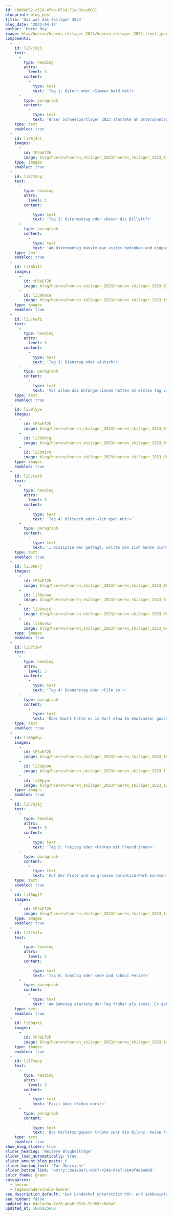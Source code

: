 ```yaml
---
id: c0d8eb52-c519-47de-8724-71ec82ce6681
blueprint: blog_post
title: 'Das war das Skilager 2023'
blog_date: '2023-04-17'
author: 'Meret Rey'
image: blog/hoeren/hoeren_skilager_2023/hoeren_skilager_2023_front.jpeg
components:
  -
    id: li37j6j5
    text:
      -
        type: heading
        attrs:
          level: 3
        content:
          -
            type: text
            text: 'Tag 1: Ostern oder «Simmer bald det?»'
      -
        type: paragraph
        content:
          -
            type: text
            text: 'Unser Schneesportlager 2023 startete am Ostersonntag, 9. April 2023. Wir reisten mit Sack und Pack auf der malerischen Zugstrecke ins Engadin und bezogen das Haus vor dem Nachtessen. 29 Schüler:innen, die am Landenhof zur Schule gehen oder durch den APD betreut werden, bildeten unsere Gruppe. 5 Snowboarder:innen, 24 Skifahrer:innen. Mit Informationen und Regeln zu Haus, Piste, Lager und dem Zusammenleben in dieser Woche begann der Abend. Mit verschiedenen Gruppenspielen zum gegenseitigen Kennenlernen in Haus und Umgebung ging er zu Ende.'
    type: text
    enabled: true
  -
    id: li38j4ct
    images:
      -
        id: tP3aEf2h
        image: blog/hoeren/hoeren_skilager_2023/hoeren_skilager_2023_01.jpeg
    type: images
    enabled: true
  -
    id: li37m5cg
    text:
      -
        type: heading
        attrs:
          level: 3
        content:
          -
            type: text
            text: 'Tag 2: Ostermontag oder «Hesch dis Billett?»'
      -
        type: paragraph
        content:
          -
            type: text
            text: 'Am Ostermontag musste man vieles bedenken und einpacken: Ausrüstung, Handschuhe, Helm, Halstuch, Billett, Sonnencreme, Skisocken… Trotzdem schafften wir es rechtzeitig auf den Bus und die Pisten des «Corvatsch»-Gebietes. Die Anfängergruppen übten an der Talstation die ersten Schwünge, während sich die anderen Gruppen im Gebiet verteilten. Zum Mittagessen trafen wir uns in der Mittelstation «Murtel», assen den mitgebrachten Lunch, ruhten aus und tauschten die ersten Erlebnisse aus. Am Nachmittag fuhren die Gruppen so lange, wie die Kraft reichte. Und der Abend stand im Zeichen des Spiels. In den Lunchgruppen wurden kreative Lösungen für diversen spielerischen Herausforderungen gefunden.'
    type: text
    enabled: true
  -
    id: li38k1f7
    images:
      -
        id: tP3aEf2h
        image: blog/hoeren/hoeren_skilager_2023/hoeren_skilager_2023_02.jpeg
      -
        id: li38kmxa
        image: blog/hoeren/hoeren_skilager_2023/hoeren_skilager_2023_front.jpeg
    type: images
    enabled: true
  -
    id: li37owfz
    text:
      -
        type: heading
        attrs:
          level: 3
        content:
          -
            type: text
            text: 'Tag 3: Dienstag oder «Autsch!»'
      -
        type: paragraph
        content:
          -
            type: text
            text: 'Vor allem die Anfänger:innen hatten am ersten Tag viele Stürze aushalten müssen. Volleyballschoner wären gut gewesen für die schmerzenden Snowboarder-Knie. Aber es waren schon deutliche Fortschritte zu sehen und die Schneesportleiter:innen legten sich ins Zeug, um Angeschlagene und Müde zu motivieren. Die Sonne zeigte sich heute etwas seltener, aber die Bedingungen waren trotzdem gut. Leider verletzten sich gleich zwei Schüler:innen auf der Piste. Abends hiess es «Move the Beat». Es galt, gemäss des Lagermotos, eine musikalische Perfomance für den Donnerstagabend vorzubereiten.'
    type: text
    enabled: true
  -
    id: li38lyyw
    images:
      -
        id: tP3aEf2h
        image: blog/hoeren/hoeren_skilager_2023/hoeren_skilager_2023_03.jpeg
      -
        id: li38m8jg
        image: blog/hoeren/hoeren_skilager_2023/hoeren_skilager_2023_04.jpeg
      -
        id: li38mire
        image: blog/hoeren/hoeren_skilager_2023/hoeren_skilager_2023_05.jpeg
    type: images
    enabled: true
  -
    id: li37rwtd
    text:
      -
        type: heading
        attrs:
          level: 3
        content:
          -
            type: text
            text: 'Tag 4: Mittwoch oder «Ich gseh nüt!»'
      -
        type: paragraph
        content:
          -
            type: text
            text: '… Disziplin war gefragt, wollte man sich heute nicht aus den Augen verlieren. Nabelschwaden zogen über die Pisten und die Sichtverhältnisse änderten sich schnell und unvorhersehbar. Am Mittag pfiff ein kalter Wind um die Mittelstation. Trotzdem waren die Gruppen unterwegs, trainierten und lernten dazu. Manche reisten etwas früher zurück ins Haus. Der Filmabend wurde von vielen zum Pingpongspielen und von einigen zum Ski wachsen genutzt.'
    type: text
    enabled: true
  -
    id: li38n87j
    images:
      -
        id: tP3aEf2h
        image: blog/hoeren/hoeren_skilager_2023/hoeren_skilager_2023_06.jpeg
      -
        id: li38nooo
        image: blog/hoeren/hoeren_skilager_2023/hoeren_skilager_2023_07.jpeg
      -
        id: li38nwj6
        image: blog/hoeren/hoeren_skilager_2023/hoeren_skilager_2023_08.jpeg
      -
        id: li38o4kx
        image: blog/hoeren/hoeren_skilager_2023/hoeren_skilager_2023_09.jpeg
    type: images
    enabled: true
  -
    id: li37t1wf
    text:
      -
        type: heading
        attrs:
          level: 3
        content:
          -
            type: text
            text: 'Tag 4: Donnerstag oder «Film ab!»'
      -
        type: paragraph
        content:
          -
            type: text
            text: 'Über Nacht hatte es im Dorf etwa 15 Zentimeter geschneit. Auf den Pisten sogar gegen 30 Zentimeter. Es waren keine einfachen Verhältnisse für die Unerfahrenen. Richtig winterlich wirkte es heute. Auch am Morgen schneite es noch, aber die Sicht war besser als am Vortag. Abends zeigten die Lunchgruppen ihre Produktionen. 5 Filme waren dabei und eine Live-Tanzeinlage. Es waren sehr unterhaltsame und lustige Kreationen.'
    type: text
    enabled: true
  -
    id: li38p8qi
    images:
      -
        id: tP3aEf2h
        image: blog/hoeren/hoeren_skilager_2023/hoeren_skilager_2023_10.jpeg
      -
        id: li38pp9e
        image: blog/hoeren/hoeren_skilager_2023/hoeren_skilager_2023_11.jpeg
      -
        id: li38pyar
        image: blog/hoeren/hoeren_skilager_2023/hoeren_skilager_2023_12.jpeg
    type: images
    enabled: true
  -
    id: li37ujej
    text:
      -
        type: heading
        attrs:
          level: 3
        content:
          -
            type: text
            text: 'Tag 5: Freitag oder «Fahren mit Freund:innen»'
      -
        type: paragraph
        content:
          -
            type: text
            text: 'Auf der Piste und im grossen Corvatsch-Park konnten wir in dieser Woche zahlreichen Leistungssportler:innen bei der Arbeit zuschauen. Spektakulär! Einen Nachteil hatte der Umstand aber: Es gab keine freie Piste, auf der wir ein Rennen hätten veranstalten können. Darum änderten wird die Gruppen am Freitag, so dass alle mit ihren Freund:innen fahren konnten, Niveaus und Sportgeräte übergreifend. Es war ein schöner letzter Tag auf den Pisten. Am Abend wurden die Preise für den Wettkampf der Lunchgruppen vergeben. Die anschliessende Disco war ein voller Erfolg. Es stellte sich heraus, dass die Schneesportleiter:innen auch auf der Tanzfläche animieren und vorzeigen können.'
    type: text
    enabled: true
  -
    id: li38qgl7
    images:
      -
        id: tP3aEf2h
        image: blog/hoeren/hoeren_skilager_2023/hoeren_skilager_2023_13.jpeg
    type: images
    enabled: true
  -
    id: li37vzlu
    text:
      -
        type: heading
        attrs:
          level: 3
        content:
          -
            type: text
            text: 'Tag 6: Samstag oder «Ade und schöni Ferie?»'
      -
        type: paragraph
        content:
          -
            type: text
            text: 'Am Samstag startete der Tag früher als sonst. Es gab zu tun. Der Hausputz ging aber recht schnell und alle halfen mit. Das Wetter am Tag unserer Abreise mutete erneut winterlich an und wir waren froh, als wir in der warmen RHB Platz nehmen konnten. Im Zug von Zürich nach Aarau war die Müdigkeit sehr spürbar. Eine lange und intensive Woche ging zu Ende.'
    type: text
    enabled: true
  -
    id: li38qxt2
    images:
      -
        id: tP3aEf2h
        image: blog/hoeren/hoeren_skilager_2023/hoeren_skilager_2023_14.jpeg
    type: images
    enabled: true
  -
    id: li37xqey
    text:
      -
        type: heading
        attrs:
          level: 3
        content:
          -
            type: text
            text: 'Fazit oder «Schön wars!»'
      -
        type: paragraph
        content:
          -
            type: text
            text: 'Das Verletzungspech trübte zwar die Bilanz, keine Frage. Man hofft immer, dass alle gesund bleiben und das funktionierte dieses Jahr leider nicht. Wir hoffen, dass sich alle gut und schnell erholen. Das Wetter war weder sehr gut noch schlecht. An den Fortschritten der Teilnehmer:innen auf der Piste hatten wir grosse Freude, am Miteinander unter den Schüler:innen und im Leitungsteam ebenfalls. Das Essen war wie gewohnt grossartig. Herzlichen Dank allen, die mitgeholfen haben!'
    type: text
    enabled: true
show_blog_slider: true
slider_heading: 'Weitere Blogbeiträge'
slider_load_automatically: true
slider_amount_blog_posts: 6
slider_button_text: 'Zur Übersicht'
slider_button_link: 'entry::8e1e8a71-0dc7-4248-84e7-ab40f4e0a88d'
color_theme: green
categories:
  - hoeren
  - tagessonderschule-hoeren
seo_description_default: 'Der Landenhof unterstützt hör- und sehbeeinträchtigte Kinder & Jugendliche in ihrem selbstbestimmten Leben durch Förderung ihrer Fähigkeiten & Entwicklung'
seo_hidden: false
updated_by: 04e1ae9a-6ef8-4ba0-931b-7cd69cc0d3a2
updated_at: 1685025668
---
```

